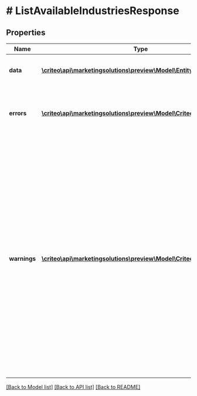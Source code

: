 # # ListAvailableIndustriesResponse

## Properties

Name | Type | Description | Notes
------------ | ------------- | ------------- | -------------
**data** | [**\criteo\api\marketingsolutions\preview\Model\EntityV2OfObject[]**](EntityV2OfObject.md) | The response�s primary data | [optional]
**errors** | [**\criteo\api\marketingsolutions\preview\Model\CriteoApiErrorV2[]**](CriteoApiErrorV2.md) | Error list returned by the Criteo API  For successful requests it is empty | [optional]
**warnings** | [**\criteo\api\marketingsolutions\preview\Model\CriteoApiWarningV2[]**](CriteoApiWarningV2.md) | Warnings list returned by the Criteo API  In some situations the operations are successful but it may be useful to issue warnings to the API consumer.  For example the endpoint, entity or field is deprecated. Warnings are like compiler warnings, they indicate that problems may occur in the future. | [optional]

[[Back to Model list]](../../README.md#models) [[Back to API list]](../../README.md#endpoints) [[Back to README]](../../README.md)
